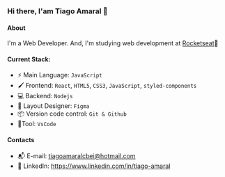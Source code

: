 ### Hi there, I'am Tiago Amaral 👋

#### About
I'm a Web Developer. And, I'm studying web development at [Rocketseat](https://www.rocketseat.com.br/)🚀
#### Current Stack:
- ⚡️ Main Language: `JavaScript`
- 🖌 Frontend: `React`, `HTML5`, `CSS3`, `JavaScript`, `styled-components` 
- 💻 Backend: `Nodejs`
- 🎨 Layout Designer: `Figma`
- 📦️ Version code control: `Git & Github`
- 🔧Tool: `VsCode`

#### Contacts
- 📬 E-mail: tiagoamaralcbei@hotmail.com
- 👤 Linkedln: https://www.linkedin.com/in/tiago-amaral
